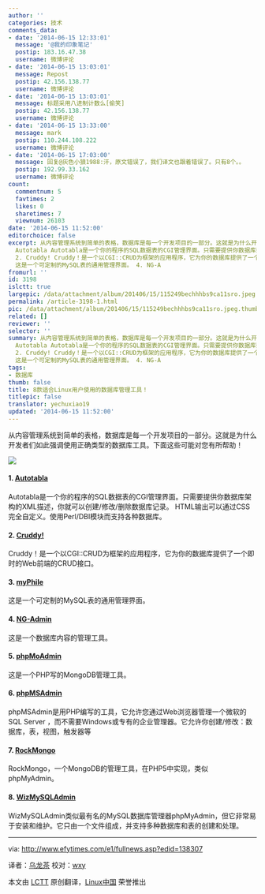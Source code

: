 ```yaml
---
author: ''
categories: 技术
comments_data:
- date: '2014-06-15 12:33:01'
  message: '@我的印象笔记'
  postip: 183.16.47.38
  username: 微博评论
- date: '2014-06-15 13:03:01'
  message: Repost
  postip: 42.156.138.77
  username: 微博评论
- date: '2014-06-15 13:03:01'
  message: 标题采用八进制计数么[偷笑]
  postip: 42.156.138.77
  username: 微博评论
- date: '2014-06-15 13:33:00'
  message: mark
  postip: 110.244.108.222
  username: 微博评论
- date: '2014-06-15 17:03:00'
  message: 回复@灰色小狼1988:汗，原文错误了，我们译文也跟着错误了。只有8个。。
  postip: 192.99.33.162
  username: 微博评论
count:
  commentnum: 5
  favtimes: 2
  likes: 0
  sharetimes: 7
  viewnum: 26103
date: '2014-06-15 11:52:00'
editorchoice: false
excerpt: 从内容管理系统到简单的表格，数据库是每一个开发项目的一部分。这就是为什么开发者们如此强调使用正确类型的数据库工具。下面这些可能对您有所帮助！  1.
  Autotabla Autotabla是一个你的程序的SQL数据表的CGI管理界面。只需要提供你数据库架构的XML描述，你就可以创建/修改/删除数据库记录。 HTML输出可以通过CSS完全自定义。使用Perl/DBI模块而支持各种数据库。
  2. Cruddy! Cruddy！是一个以CGI::CRUD为框架的应用程序，它为你的数据库提供了一个即时的Web前端的CRUD接口。 3. myPhile
  这是一个可定制的MySQL表的通用管理界面。 4. NG-A
fromurl: ''
id: 3198
islctt: true
largepic: /data/attachment/album/201406/15/115249bechhhbs9ca11sro.jpeg
permalink: /article-3198-1.html
pic: /data/attachment/album/201406/15/115249bechhhbs9ca11sro.jpeg.thumb.jpg
related: []
reviewer: ''
selector: ''
summary: 从内容管理系统到简单的表格，数据库是每一个开发项目的一部分。这就是为什么开发者们如此强调使用正确类型的数据库工具。下面这些可能对您有所帮助！  1.
  Autotabla Autotabla是一个你的程序的SQL数据表的CGI管理界面。只需要提供你数据库架构的XML描述，你就可以创建/修改/删除数据库记录。 HTML输出可以通过CSS完全自定义。使用Perl/DBI模块而支持各种数据库。
  2. Cruddy! Cruddy！是一个以CGI::CRUD为框架的应用程序，它为你的数据库提供了一个即时的Web前端的CRUD接口。 3. myPhile
  这是一个可定制的MySQL表的通用管理界面。 4. NG-A
tags:
- 数据库
thumb: false
title: 8款适合Linux用户使用的数据库管理工具！
titlepic: false
translator: yechuxiao19
updated: '2014-06-15 11:52:00'
---
```


从内容管理系统到简单的表格，数据库是每一个开发项目的一部分。这就是为什么开发者们如此强调使用正确类型的数据库工具。下面这些可能对您有所帮助！


![](/data/attachment/album/201406/15/115249bechhhbs9ca11sro.jpeg)


#### 1. [Autotabla](http://sourceforge.net/projects/autotabla/)


Autotabla是一个你的程序的SQL数据表的CGI管理界面。只需要提供你数据库架构的XML描述，你就可以创建/修改/删除数据库记录。 HTML输出可以通过CSS完全自定义。使用Perl/DBI模块而支持各种数据库。


#### 2. [Cruddy!](http://www.thesmbexchange.com/cruddy/)


Cruddy！是一个以CGI::CRUD为框架的应用程序，它为你的数据库提供了一个即时的Web前端的CRUD接口。


#### 3. [myPhile](http://efytimes.com/e1/companionway.net)


这是一个可定制的MySQL表的通用管理界面。


#### 4. [NG-Admin](http://www.ng-marketing.com/wuerzburg/)


这是一个数据库内容的管理工具。


#### 5. [phpMoAdmin](http://phpmoadmin.com/)


这是一个PHP写的MongoDB管理工具。


#### 6. [phpMSAdmin](http://sourceforge.net/projects/phpmsadmin/)


phpMSAdmin是用PHP编写的工具，它允许您通过Web浏览器管理一个微软的SQL Server ，而不需要Windows或专有的企业管理器。它允许你创建/修改：数据库，表，视图，触发器等


#### 7. [RockMongo](http://rockmongo.com/)


RockMongo，一个MongoDB的管理工具，在PHP5中实现，类似phpMyAdmin。


#### 8. [WizMySQLAdmin](http://sourceforge.net/projects/wizmysqadmin/)


WizMySQLAdmin类似最有名的MySQL数据库管理器phpMyAdmin，但它非常易于安装和维护。它只由一个文件组成，并支持多种数据库和表的创建和处理。




---


via: <http://www.efytimes.com/e1/fullnews.asp?edid=138307>


译者：[乌龙茶](https://github.com/yechuxiao19) 校对：[wxy](https://github.com/wxy)


本文由 [LCTT](https://github.com/LCTT/TranslateProject) 原创翻译，[Linux中国](http://linux.cn/) 荣誉推出